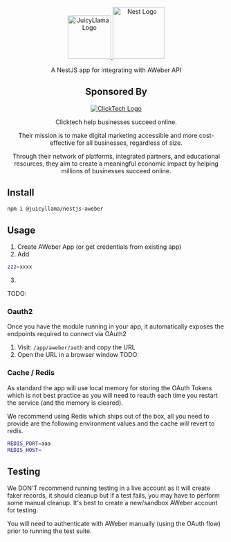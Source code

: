 <p align="center">
  <a href="https://juicyllama.com/" target="_blank">
    <img src="https://juicyllama.com/assets/images/icon.png" width="100" alt="JuicyLlama Logo" />
  </a>
  <a href="http://nestjs.com/" target="blank"><img src="https://nestjs.com/img/logo-small.svg" width="120" alt="Nest Logo" /></a>
</p>



<p align="center">
A NestJS app for integrating with AWeber API
</p>

<h2 align="center">
Sponsored By
</h2>

<p align="center">
  <a href="https://clicktech.com/" target="_blank">
    <img src="https://clicktech.com/wp-content/uploads/2024/07/clicktech-logo.png" alt="ClickTech Logo" />
  </a>
</p>
<p align="center">
Clicktech help businesses succeed online.
</p>
<p align="center">
Their mission is to make digital marketing accessible and more cost-effective for all businesses, regardless of size.
</p>
<p align="center">
Through their network of platforms, integrated partners, and educational resources, they aim to create a meaningful economic impact by helping millions of businesses succeed online.
</p>

## Install

```bash
npm i @juicyllama/nestjs-aweber
```

## Usage

1. Create AWeber App (or get credentials from existing app)
2. Add

```bash
zzz=xxxx

```

3. 

TODO:

### Oauth2

Once you have the module running in your app, it automatically exposes the endpoints required to connect via OAuth2

1. Visit: `/app/aweber/auth` and copy the URL
2. Open the URL in a browser window
TODO:


### Cache / Redis

As standard the app will use local memory for storing the OAuth Tokens which is not best practice as you will need to reauth each time you restart the service (and the memory is cleared).

We recommend using Redis which ships out of the box, all you need to provide are the following environment values and the cache will revert to redis.

```bash
REDIS_PORT=aaa
REDIS_HOST=
```



## Testing

We DON'T recommend running testing in a live account as it will create faker records, it should cleanup but if a test fails, you may have to perform some manual cleanup. It's best to create a new/sandbox AWeber account for testing.

You will need to authenticate with AWeber manually (using the OAuth flow) prior to running the test suite.